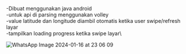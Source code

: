 -Dibuat menggunakan java android\
-untuk api di parsing menggunakan volley\
-value latitude dan longitude diambil otomatis ketika user swipe/refresh layar\
-tampilkan loading progress ketika swipe layar\

![WhatsApp Image 2024-01-16 at 23 06 09](https://github.com/becauseoffyou/weather-check/assets/97928620/08a0eed8-85e3-44a3-ac6a-bca5b95e8c9b)

